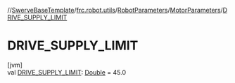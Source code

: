//[SwerveBaseTemplate](../../../../index.md)/[frc.robot.utils](../../index.md)/[RobotParameters](../index.md)/[MotorParameters](index.md)/[DRIVE_SUPPLY_LIMIT](-d-r-i-v-e_-s-u-p-p-l-y_-l-i-m-i-t.md)

# DRIVE_SUPPLY_LIMIT

[jvm]\
val [DRIVE_SUPPLY_LIMIT](-d-r-i-v-e_-s-u-p-p-l-y_-l-i-m-i-t.md): [Double](https://kotlinlang.org/api/latest/jvm/stdlib/kotlin/-double/index.html) = 45.0
